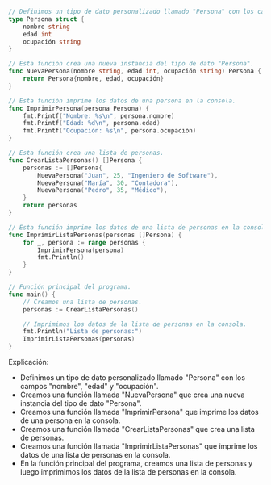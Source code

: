 ```go
// Definimos un tipo de dato personalizado llamado "Persona" con los campos "nombre", "edad" y "ocupación".
type Persona struct {
    nombre string
    edad int
    ocupación string
}

// Esta función crea una nueva instancia del tipo de dato "Persona".
func NuevaPersona(nombre string, edad int, ocupación string) Persona {
    return Persona{nombre, edad, ocupación}
}

// Esta función imprime los datos de una persona en la consola.
func ImprimirPersona(persona Persona) {
    fmt.Printf("Nombre: %s\n", persona.nombre)
    fmt.Printf("Edad: %d\n", persona.edad)
    fmt.Printf("Ocupación: %s\n", persona.ocupación)
}

// Esta función crea una lista de personas.
func CrearListaPersonas() []Persona {
    personas := []Persona{
        NuevaPersona("Juan", 25, "Ingeniero de Software"),
        NuevaPersona("María", 30, "Contadora"),
        NuevaPersona("Pedro", 35, "Médico"),
    }
    return personas
}

// Esta función imprime los datos de una lista de personas en la consola.
func ImprimirListaPersonas(personas []Persona) {
    for _, persona := range personas {
        ImprimirPersona(persona)
        fmt.Println()
    }
}

// Función principal del programa.
func main() {
    // Creamos una lista de personas.
    personas := CrearListaPersonas()

    // Imprimimos los datos de la lista de personas en la consola.
    fmt.Println("Lista de personas:")
    ImprimirListaPersonas(personas)
}
```

Explicación:

* Definimos un tipo de dato personalizado llamado "Persona" con los campos "nombre", "edad" y "ocupación".
* Creamos una función llamada "NuevaPersona" que crea una nueva instancia del tipo de dato "Persona".
* Creamos una función llamada "ImprimirPersona" que imprime los datos de una persona en la consola.
* Creamos una función llamada "CrearListaPersonas" que crea una lista de personas.
* Creamos una función llamada "ImprimirListaPersonas" que imprime los datos de una lista de personas en la consola.
* En la función principal del programa, creamos una lista de personas y luego imprimimos los datos de la lista de personas en la consola.
